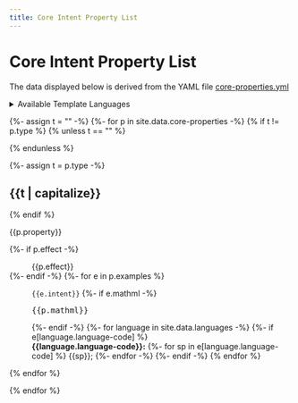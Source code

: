 ```yaml
---
title: Core Intent Property List
---
```

<style>
p.langs {margin:1em; padding:1em;background-color: #EEE}
tr:target >td:first-child {border-left:solid thick black}
span.cb {margin-right: 2em; white-space:nowrap}
.markdown-body table tr.row0, .markdown-body table th.row0 {background-color:#F6F8FA}
.markdown-body table tr.row1 {background-color:#FEFFFE}
</style>

<style id="langcss">
{% for language in site.data.languages offset:1-%}
  {%- unless forloop.first %},{% endunless%} *.{{language.language-code}}
{%- endfor -%}
 {display:none}
</style>

# Core Intent Property List

The data displayed below is derived from the YAML file
[core-properties.yml](https://github.com/w3c/mathml-docs/blob/main/_data/core-properties.yml)


<details>
<summary>Available Template Languages</summary>
<p id="langchoice" class="langs">
<!-- Loop over languages in _data/languages.yml -->
{%- for language in site.data.languages -%}
{% assign lang = language.language-code %}
<span class="cb">
 <input
	onchange="updatelang(this)"
	type="checkbox"
	{% if lang == "en" %} checked {% endif %}
      id="cb-{{lang}}"
      name="language"
      value="{{lang}}" />
	  <label for="cb-{{lang}}">{{lang}}: {{language.label-regional}} 
            {%- if lang != "en" %} ({{language.label-english}}){% endif %}</label></span>
{% endfor %}
</p>
</details>

{%- assign t = "" -%}
{%- for p in site.data.core-properties -%}
{% if t != p.type %}
{% unless t == "" %}
</dl>
{% endunless %}

{%- assign t = p.type -%}

<h2 id="{{t | capitalize}}">{{t | capitalize}}</h2>

<dl>

{% endif %}

<dt>{{p.property}}</dt>

{%- if p.effect -%}<dd>{{p.effect}}</dd>{%- endif -%}
{%- for e in p.examples %}
<dd>
<code>{{e.intent}}</code>
{%- if e.mathml -%}<pre>{{p.mathml}}</pre>{%- endif -%}
{%- for language in site.data.languages -%}
{%- if e[language.language-code] %}
<span class="{{language.language-code}}"><br>
<b>{{language.language-code}}:</b>
{%- for sp in e[language.language-code] %}
{{sp}};
{%- endfor -%}
</span>
{%- endif -%}
{% endfor %}

</dd>

{% endfor %}

{% endfor %}




<script>
var LangCss = document.getElementById('langcss');
var langcb=document.getElementById('langchoice').getElementsByTagName('input');
function updatelang (e) {
  LangCss.textContent='';
  for (var i=0, iLen=langcb.length; i<iLen; i++) {
    opt = langcb[i];
    if (!(opt.checked)) {
      LangCss.textContent= LangCss.textContent + "*." + opt.value + " {display:none}";
    }
  }
}
</script>

